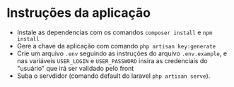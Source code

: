 # Instruções da aplicação
* Instale as dependencias com os comandos ```composer install``` e ```npm install```
* Gere a chave da aplicação com comando ```php artisan key:generate```
* Crie um arquivo ```.env``` seguindo as instruções do arquivo ```.env.example```, e nas variáveis ```USER_LOGIN``` e ```USER_PASSWORD``` insira as credenciais do "usuário" que irá ser validado pelo front
* Suba o servdidor (comando default do laravel ```php artisan serve```).
